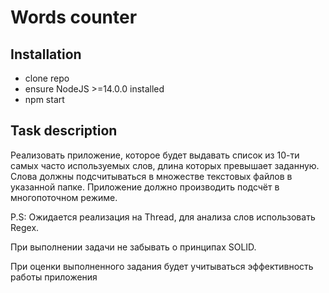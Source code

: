 # Words counter

## Installation

- clone repo
- ensure NodeJS >=14.0.0 installed
- npm start

## Task description

Реализовать приложение, которое будет выдавать список из 10-ти самых часто
используемых слов, длина которых превышает заданную. Слова должны подсчитываться
в множестве текстовых файлов в указанной папке. Приложение должно производить
подсчёт в многопоточном режиме.

P.S: Ожидается реализация на Thread, для анализа слов использовать Regex.

При выполнении задачи не забывать о принципах SOLID.

При оценки выполненного задания будет учитываться эффективность работы приложения
